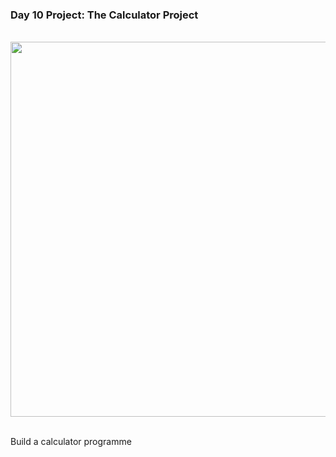 ### Day 10 Project: The Calculator Project

<br>

<div align = center>
    <img src = "P10.gif" width = 600>
</div>

<br>

Build a calculator programme

<br>

